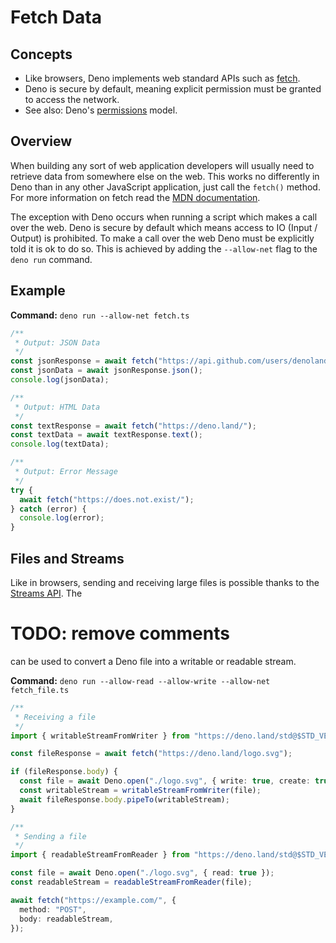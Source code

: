 # Fetch Data

## Concepts

- Like browsers, Deno implements web standard APIs such as
  [fetch](https://developer.mozilla.org/en-US/docs/Web/API/Fetch_API).
- Deno is secure by default, meaning explicit permission must be granted to
  access the network.
- See also: Deno's [permissions](../basics/permissions.md) model.

## Overview

When building any sort of web application developers will usually need to
retrieve data from somewhere else on the web. This works no differently in Deno
than in any other JavaScript application, just call the `fetch()` method. For
more information on fetch read the
[MDN documentation](https://developer.mozilla.org/en-US/docs/Web/API/Fetch_API).

The exception with Deno occurs when running a script which makes a call over the
web. Deno is secure by default which means access to IO (Input / Output) is
prohibited. To make a call over the web Deno must be explicitly told it is ok to
do so. This is achieved by adding the `--allow-net` flag to the `deno run`
command.

## Example

**Command:** `deno run --allow-net fetch.ts`

```js
/**
 * Output: JSON Data
 */
const jsonResponse = await fetch("https://api.github.com/users/denoland");
const jsonData = await jsonResponse.json();
console.log(jsonData);

/**
 * Output: HTML Data
 */
const textResponse = await fetch("https://deno.land/");
const textData = await textResponse.text();
console.log(textData);

/**
 * Output: Error Message
 */
try {
  await fetch("https://does.not.exist/");
} catch (error) {
  console.log(error);
}
```

## Files and Streams

Like in browsers, sending and receiving large files is possible thanks to the
[Streams API](https://developer.mozilla.org/en-US/docs/Web/API/Streams_API). The
# TODO: remove comments
<!-- standard library's [streams module](https://deno.land/std@$STD_VERSION/streams/) -->
can be used to convert a Deno file into a writable or readable stream.

**Command:** `deno run --allow-read --allow-write --allow-net fetch_file.ts`

```ts
/**
 * Receiving a file
 */
import { writableStreamFromWriter } from "https://deno.land/std@$STD_VERSION/streams/mod.ts";

const fileResponse = await fetch("https://deno.land/logo.svg");

if (fileResponse.body) {
  const file = await Deno.open("./logo.svg", { write: true, create: true });
  const writableStream = writableStreamFromWriter(file);
  await fileResponse.body.pipeTo(writableStream);
}

/**
 * Sending a file
 */
import { readableStreamFromReader } from "https://deno.land/std@$STD_VERSION/streams/mod.ts";

const file = await Deno.open("./logo.svg", { read: true });
const readableStream = readableStreamFromReader(file);

await fetch("https://example.com/", {
  method: "POST",
  body: readableStream,
});
```
